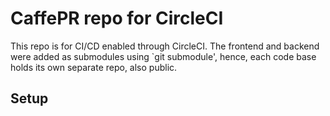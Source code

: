 # CaffePR repo for CircleCI

This repo is for CI/CD enabled through CircleCI. The frontend and backend were added as submodules using `git submodule', hence, each code base holds its own separate repo, also public.

## Setup